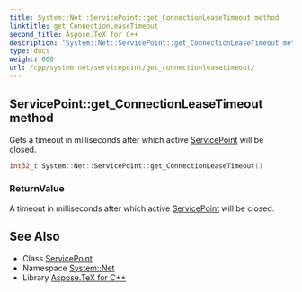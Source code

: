 ```yaml
---
title: System::Net::ServicePoint::get_ConnectionLeaseTimeout method
linktitle: get_ConnectionLeaseTimeout
second_title: Aspose.TeX for C++
description: 'System::Net::ServicePoint::get_ConnectionLeaseTimeout method. Gets a timeout in milliseconds after which active ServicePoint will be closed in C++.'
type: docs
weight: 600
url: /cpp/system.net/servicepoint/get_connectionleasetimeout/
---
```

## ServicePoint::get_ConnectionLeaseTimeout method


Gets a timeout in milliseconds after which active [ServicePoint](../) will be closed.

```cpp
int32_t System::Net::ServicePoint::get_ConnectionLeaseTimeout()
```


### ReturnValue

A timeout in milliseconds after which active [ServicePoint](../) will be closed.

## See Also

* Class [ServicePoint](../)
* Namespace [System::Net](../../)
* Library [Aspose.TeX for C++](../../../)
